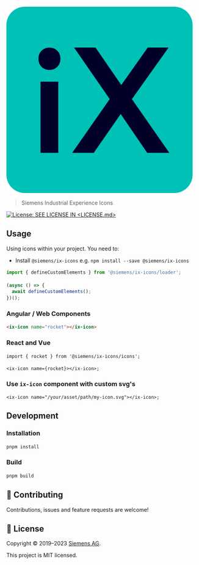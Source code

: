 <!--
SPDX-FileCopyrightText: 2022 Siemens AG

SPDX-License-Identifier: MIT
-->

![iX](./logo.svg)

> Siemens Industrial Experience Icons

[![License: SEE LICENSE IN <LICENSE.md>](https://img.shields.io/badge/License-SEE%20LICENSE%20IN%20LICENSE.md-yellow.svg)](./LICENSE.md)

## Usage

Using icons within your project. You need to:

- Install `@siemens/ix-icons` e.g. `npm install --save @siemens/ix-icons`

```javascript
import { defineCustomElements } from '@siemens/ix-icons/loader';

(async () => {
  await defineCustomElements();
})();
```

### Angular / Web Components

```html
<ix-icon name="rocket"></ix-icon>
```

### React and Vue

```tsx
import { rocket } from '@siemens/ix-icons/icons';

<ix-icon name={rocket}></ix-icon>;
```

### Use `ix-icon` component with custom svg's

```tsx
<ix-icon name="/your/asset/path/my-icon.svg"></ix-icon>;
```

## Development

### Installation

```sh
pnpm install
```

### Build

```sh
pnpm build
```

## 🤝 Contributing

Contributions, issues and feature requests are welcome!

## 📝 License

Copyright © 2019–2023 [Siemens AG](https://www.siemens.com/).

This project is MIT licensed.
